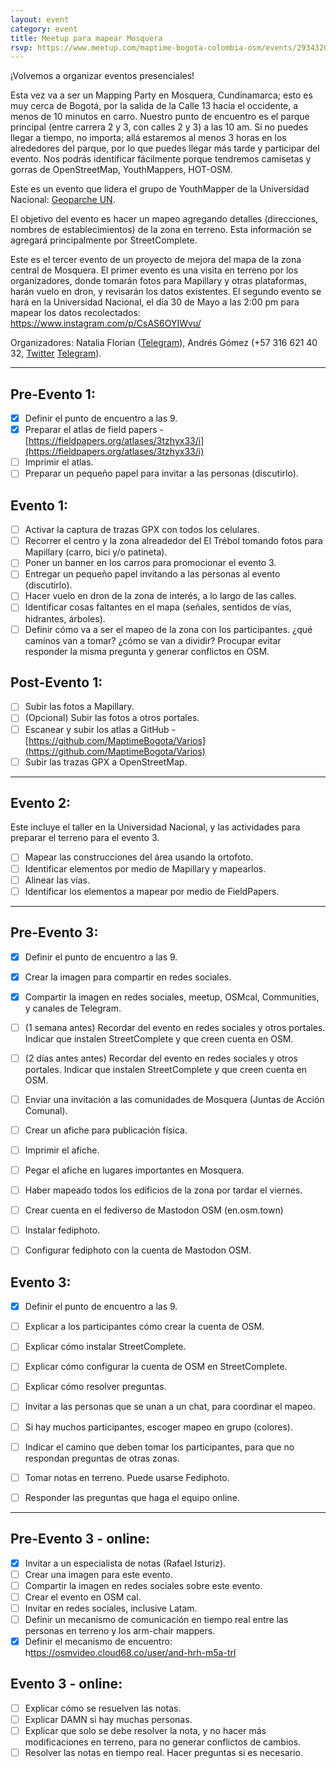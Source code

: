 ```yaml
---
layout: event
category: event
title: Meetup para mapear Mosquera
rsvp: https://www.meetup.com/maptime-bogota-colombia-osm/events/293432063
---
```


¡Volvemos a organizar eventos presenciales!

Esta vez va a ser un Mapping Party en Mosquera, Cundinamarca; esto es muy cerca de Bogotá, por la salida de la Calle 13 hacia el occidente, a menos de 10 minutos en carro.
Nuestro punto de encuentro es el parque principal (entre carrera 2 y 3, con calles 2 y 3) a las 10 am.
Si no puedes llegar a tiempo, no importa;
allá estaremos al menos 3 horas en los alrededores del parque, por lo que puedes llegar más tarde y participar del evento.
Nos podrás identificar fácilmente porque tendremos camisetas y gorras de OpenStreetMap, YouthMappers, HOT-OSM.

Este es un evento que lidera el grupo de YouthMapper de la Universidad Nacional: [Geoparche UN](https://www.instagram.com/ungeoparche/).

El objetivo del evento es hacer un mapeo agregando detalles (direcciones, nombres de establecimientos) de la zona en terreno.
Esta información se agregará principalmente por StreetComplete.

Este es el tercer evento de un proyecto de mejora del mapa de la zona central de Mosquera.
El primer evento es una visita en terreno por los organizadores, donde tomarán fotos para Mapillary y otras plataformas, harán vuelo en dron, y revisarán los datos existentes.
El segundo evento se hará en la Universidad Nacional, el día 30 de Mayo a las 2:00 pm para mapear los datos recolectados: https://www.instagram.com/p/CsAS6OYIWvu/

Organizadores: Natalia Florian ([Telegram](t.me/KomodoDrag0n)), Andrés Gómez (+57 316 621 40 32, [Twitter](http://twitter.com/angoca) [Telegram](t.me/angoca)).

-----

## Pre-Evento 1:

- [X] Definir el punto de encuentro a las 9.
- [X] Preparar el atlas de field papers - [https://fieldpapers.org/atlases/3tzhyx33/i](https://fieldpapers.org/atlases/3tzhyx33/i)
- [ ] Imprimir el atlas.
- [ ] Preparar un pequeño papel para invitar a las personas (discutirlo).

## Evento 1:

- [ ] Activar la captura de trazas GPX con todos los celulares.
- [ ] Recorrer el centro y la zona alreadedor del El Trébol tomando fotos para Mapillary (carro, bici y/o patineta).
- [ ] Poner un banner en los carros para promocionar el evento 3.
- [ ] Entregar un pequeño papel invitando a las personas al evento (discutirlo).
- [ ] Hacer vuelo en dron de la zona de interés, a lo largo de las calles.
- [ ] Identificar cosas faltantes en el mapa (señales, sentidos de vías, hidrantes, árboles).
- [ ] Definir cómo va a ser el mapeo de la zona con los participantes. ¿qué caminos van a tomar? ¿cómo se van a dividir? Procupar evitar responder la misma pregunta y generar conflictos en OSM.

## Post-Evento 1:

- [ ] Subir las fotos a Mapillary.
- [ ] (Opcional) Subir las fotos a otros portales.
- [ ] Escanear y subir los atlas a GitHub - [https://github.com/MaptimeBogota/Varios](https://github.com/MaptimeBogota/Varios)
- [ ] Subir las trazas GPX a OpenStreetMap.

-----

## Evento 2:

Este incluye el taller en la Universidad Nacional, y las actividades para preparar el terreno para el evento 3.

- [ ] Mapear las construcciones del área usando la ortofoto.
- [ ] Identificar elementos por medio de Mapillary y mapearlos.
- [ ] Alinear las vías.
- [ ] Identificar los elementos a mapear por medio de FieldPapers.

-----

## Pre-Evento 3:

- [X] Definir el punto de encuentro a las 9.
- [X] Crear la imagen para compartir en redes sociales.
- [X] Compartir la imagen en redes sociales, meetup, OSMcal, Communities, y canales de Telegram.
- [ ] (1 semana antes) Recordar del evento en redes sociales y otros portales. Indicar que instalen StreetComplete y que creen cuenta en OSM.
- [ ] (2 días antes antes) Recordar del evento en redes sociales y otros portales. Indicar que instalen StreetComplete y que creen cuenta en OSM.
- [ ] Enviar una invitación a las comunidades de Mosquera (Juntas de Acción Comunal).
- [ ] Crear un afiche para publicación física.
- [ ] Imprimir el afiche.
- [ ] Pegar el afiche en lugares importantes en Mosquera.
- [ ] Haber mapeado todos los edificios de la zona por tardar el viernes.

- [ ] Crear cuenta en el fediverso de Mastodon OSM (en.osm.town)
- [ ] Instalar fediphoto.
- [ ] Configurar fediphoto con la cuenta de Mastodon OSM.

## Evento 3:

- [X] Definir el punto de encuentro a las 9.
- [ ] Explicar a los participantes cómo crear la cuenta de OSM.
- [ ] Explicar cómo instalar StreetComplete.
- [ ] Explicar cómo configurar la cuenta de OSM en StreetComplete.
- [ ] Explicar cómo resolver preguntas.
- [ ] Invitar a las personas que se unan a un chat, para coordinar el mapeo.
- [ ] Si hay muchos participantes, escoger mapeo en grupo (colores).
- [ ] Indicar el camino que deben tomar los participantes, para que no respondan preguntas de otras zonas.

- [ ] Tomar notas en terreno. Puede usarse Fediphoto.
- [ ] Responder las preguntas que haga el equipo online.

-----

## Pre-Evento 3 - online:

- [X] Invitar a un especialista de notas (Rafael Isturiz).
- [ ] Crear una imagen para este evento.
- [ ] Compartir la imagen en redes sociales sobre este evento.
- [ ] Crear el evento en OSM cal.
- [ ] Invitar en redes sociales, inclusive Latam.
- [ ] Definir un mecanismo de comunicación en tiempo real entre las personas en terreno y los arm-chair mappers.
- [X] Definir el mecanismo de encuentro: h[ttps://osmvideo.cloud68.co/user/and-hrh-m5a-trl](https://osmvideo.cloud68.co/user/and-hrh-m5a-trl)

## Evento 3 - online:

- [ ] Explicar cómo se resuelven las notas.
- [ ] Explicar DAMN si hay muchas personas.
- [ ] Explicar que solo se debe resolver la nota, y no hacer más modificaciones en terreno, para no generar conflictos de cambios.
- [ ] Resolver las notas en tiempo real. Hacer preguntas si es necesario.
